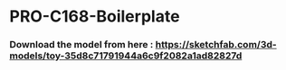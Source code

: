 # PRO-C168-Boilerplate
### Download the model from here : https://sketchfab.com/3d-models/toy-35d8c71791944a6c9f2082a1ad82827d
